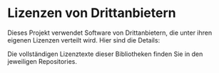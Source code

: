 # Lizenzen von Drittanbietern

Dieses Projekt verwendet Software von Drittanbietern, die unter ihren eigenen Lizenzen verteilt wird. Hier sind die Details:


Die vollständigen Lizenztexte dieser Bibliotheken finden Sie in den jeweiligen Repositories.

